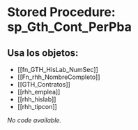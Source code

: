 # Stored Procedure: sp_Gth_Cont_PerPba

## Usa los objetos:
- [[fn_GTH_HisLab_NumSec]]
- [[Fn_rhh_NombreCompleto]]
- [[GTH_Contratos]]
- [[rhh_emplea]]
- [[rhh_hislab]]
- [[rhh_tipcon]]

*No code available.*
